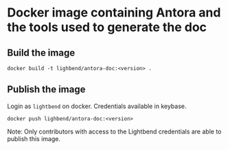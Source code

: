 # Docker image containing Antora and the tools used to generate the doc

## Build the image

```
docker build -t lighbend/antora-doc:<version> .
```

## Publish the image

Login as `lightbend` on docker. Credentials available in keybase.

```
docker push lighbend/antora-doc:<version>
```

Note: Only contributors with access to the Lightbend credentials are able to publish this image.
